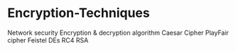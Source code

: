 # Encryption-Techniques
Network security
Encryption & decryption algorithm 
Caesar Cipher
PlayFair cipher
Feistel
DEs
RC4
RSA
